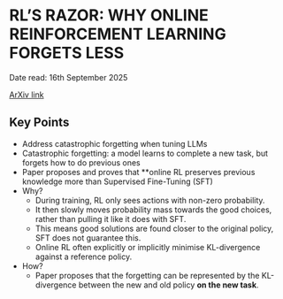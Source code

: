 # RL’S RAZOR: WHY ONLINE REINFORCEMENT LEARNING FORGETS LESS

Date read: 16th September 2025

[ArXiv link](https://arxiv.org/pdf/2509.04259)

## Key Points
* Address catastrophic forgetting when tuning LLMs
* Catastrophic forgetting: a model learns to complete a new task, but forgets how to do previous ones
* Paper proposes and proves that **online RL preserves previous knowledge more than Supervised Fine-Tuning (SFT)
* Why?
  * During training, RL only sees actions with non-zero probability.
  * It then slowly moves probability mass towards the good choices, rather than pulling it like it does with SFT.
  * This means good solutions are found closer to the original policy, SFT does not guarantee this.
  * Online RL often explicitly or implicitly minimise KL-divergence against a reference policy.
* How?
  * Paper proposes that the forgetting can be represented by the KL-divergence between the new and old policy **on the new task**.
